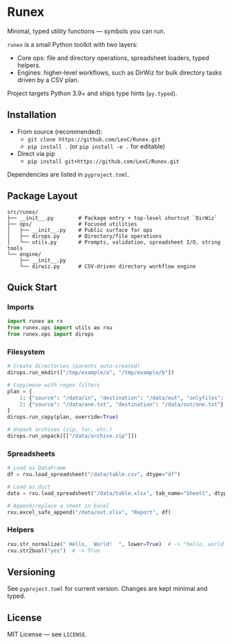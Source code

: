 # Runex

Minimal, typed utility functions — symbols you can run.

`runex` is a small Python toolkit with two layers:
- Core ops: file and directory operations, spreadsheet loaders, typed helpers.
- Engines: higher‑level workflows, such as DirWiz for bulk directory tasks driven by a CSV plan.

Project targets Python 3.9+ and ships type hints (`py.typed`).

## Installation

- From source (recommended):
  - `git clone https://github.com/LexC/Runex.git`
  - `pip install .` (or `pip install -e .` for editable)
- Direct via pip
  - `pip install git+https://github.com/LexC/Runex.git`


Dependencies are listed in `pyproject.toml`.


## Package Layout

```
src/runex/
├── __init__.py        # Package entry + top‑level shortcut `DirWiz`
├── ops/               # Focused utilities
│   ├── __init__.py    # Public surface for ops
│   ├── dirops.py      # Directory/file operations
│   └── utils.py       # Prompts, validation, spreadsheet I/O, string tools
└── engine/
    ├── __init__.py
    └── dirwiz.py      # CSV‑driven directory workflow engine
```

## Quick Start

### Imports

```python
import runex as rx
from runex.ops import utils as rxu
from runex.ops import dirops
```

### Filesystem
```python
# Create directories (parents auto-created)
dirops.run_mkdir(["/tmp/example/a", "/tmp/example/b"])

# Copy/move with regex filters
plan = {
    1: {"source": "/data/in", "destination": "/data/out", "onlyfiles": r"\.csv$"},
    2: {"source": "/data/one.txt", "destination": "/data/out/one.txt"},
}
dirops.run_copy(plan, override=True)

# Unpack archives (zip, tar, etc.)
dirops.run_unpack([["/data/archive.zip"]])

```

### Spreadsheets
```python
# Load as DataFrame
df = rxu.load_spreadsheet("/data/table.csv", dtype="df")

# Load as dict
data = rxu.load_spreadsheet("/data/table.xlsx", tab_name="Sheet1", dtype="dict")

# Append/replace a sheet in Excel
rxu.excel_safe_append("/data/out.xlsx", "Report", df)
```

### Helpers
```python
rxu.str_normalize(" Héllo,  World!  ", lower=True)  # -> "hello, world!"
rxu.str2bool("yes")  # -> True
```

## Versioning

See `pyproject.toml` for current version. Changes are kept minimal and typed.

## License

MIT License — see `LICENSE`.


